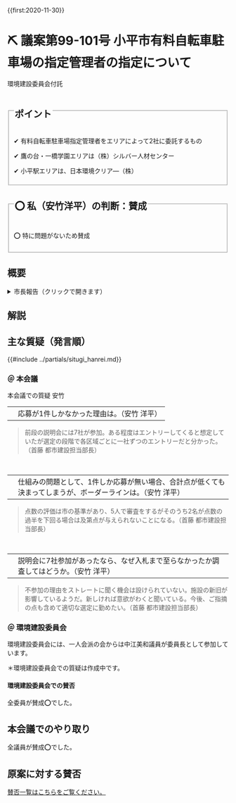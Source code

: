 {{first:2020-11-30}}
# ⛏️ 議案第99-101号 小平市有料自転車駐車場の指定管理者の指定について

<i class="fa fa-gavel" aria-hidden="true"></i> 環境建設委員会付託

<fieldset class="point">
  <legend>
    <h2 class="point"> ポイント </h2>
  </legend>
  <p class="point">✔ 有料自転車駐車場指定管理者をエリアによって2社に委託するもの</p>
  <p class="point">✔ 鷹の台・一橋学園エリアは（株）シルバー人材センター</p>
  <p class="point">✔ 小平駅エリアは、日本環境クリア―（株）</p>
</fieldset>

<fieldset class="sanpi">
  <legend>
    <h2 class="sanpi">⭕️ 私（安竹洋平）の判断：賛成 </h2>
  </legend>
  <p class="sanpi OK">⭕️ 特に問題がないため賛成</p>
</fieldset>

## 概要

<details>
<summary>市長報告（クリックで開きます）</summary>

> 議案第99号は、鷹の台駅北第一有料自転車駐車場、鷹の台駅北第二有料自転車駐車場、蘆の台駅南有料自転車駐車場、及び鷹の台駅西有料自転車駐車場、議案第100号は、一橋学園駅有料自転車駐車場、一橋学園駅北有料自転車駐車場、及び一橋学園駅東有料自転車駐車場について、これらの有料自転車駐車場の管理を行う指定管理者を、公益社団法人小平市シルバー人材センターとするもので、指定の期間は、来年4月1日から令和8年3月31日までの5年間です。
>
> 議案第101号は、小平駅南口有料自転車駐車場、小平駅西有料自転車駐車場、小平駅東有料自転車駐車場、小平駅ルネこだいら東有料自転車駐車場、小平駅北第一有料自転車駐車場、及び小平駅北第二有料自転車駐車場の管理を行う指定管理者を、日本環境クリアー株式会社とするもので、指定の期間は、来年4月1日から令和8年3月31日までの5年間です。

</details>

## 解説


## 主な質疑（発言順）
{{#include ../partials/situgi_hanrei.md}}

### ＠ 本会議

本会議での質疑
安竹

<table class="qanda"><tr><td><i class="fa fa-question-circle hitori yasutake" aria-label="安竹による質問"></i></td><td>
応募が1件しかなかった理由は。（安竹 洋平）
</td></tr></table>

> 前段の説明会には7社が参加。ある程度はエントリーしてくると想定していたが選定の段階で各区域ごとに一社ずつのエントリーだと分かった。（首藤 都市建設担当部長）

<br>
<table class="qanda"><tr><td><i class="fa fa-question-circle hitori yasutake" aria-label="安竹による質問"></i></td><td>
仕組みの問題として、1件しか応募が無い場合、合計点が低くても決まってしまうが、ボーダーラインは。（安竹 洋平）
</td></tr></table>

> 点数の評価は市の基準があり、5人で審査をするがそのうち2名が点数の過半を下回る場合は及第点が与えられないことになる。（首藤 都市建設担当部長）

<br>
<table class="qanda"><tr><td><i class="fa fa-question-circle hitori yasutake" aria-label="安竹による質問"></i></td><td>
説明会に7社参加があったなら、なぜ入札まで至らなかったか調査してはどうか。（安竹 洋平）
</td></tr></table>

> 不参加の理由をストレートに聞く機会は設けられていない。施設の新旧が影響しているようだ。新しければ意欲がわくと聞いている。今後、ご指摘の点も含めて適切な選定に勤めたい。（首藤 都市建設担当部長）


### ＠ 環境建設委員会
環境建設委員会には、一人会派の会からは中江美和議員が委員長として参加しています。

＊環境建設委員会での質疑は作成中です。

<!--
<table class="qanda"><tr><td><i class="fa fa-question-circle hitori yasutake" aria-label="安竹による質問"></i></td><td>
（安竹 洋平）
</td></tr></table>

<table class="qanda"><tr><td><i class="fa fa-question-circle hitori" aria-label="一人会派 その他議員による質問"></i></td><td>
（）
</td></tr></table>

<table class="qanda"><tr><td><i class="fa fa-question-circle-o" aria-label="その他 議員による質問"></i></td><td>
</td></tr></table>
-->

#### 環境建設委員会での賛否

全委員が賛成⭕️でした。

## 本会議でのやり取り
全議員が賛成⭕️でした。


## 原案に対する賛否
[賛否一覧はこちらをご覧ください。](./index.md#賛否)

